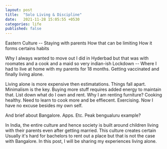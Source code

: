 ```yaml
---
layout: post
title:  "Solo Living & Discipline"
date:   2021-11-28 15:05:55 +0530
categories: life
published: false
---
```


Eastern Culture -- Staying with parents 
How that can be limiting 
How it forms certains habits 

Why I always wanted to move out 
I did in Hyderbad but that was with roomates and a cook and a maid so very indian-ish
Lockdown -- Where I had to live at home with my parents for 18 months. 
Getting vaccinated and finally living alone. 

Living alone is more expensive then estimatations. Things fall apart. 
Minimalism is the key. Buying more stuff requires added energy to maintain that. List down what do I own and rent. Why I am renting furniture? 
Cooking healthy. Need to learn to cook more and be effiecent. 
Exercising. Now I have no excuse besides my own self.

And brief about Bangalore. Apps. Etc. Peak bengualuru example? 


In India, the entire culture and hence society is built around children living with their parents even after getting married. This culture creates certain 
Usually it's hard for bachelors to rent out a place but that is not the case with Bangalore. In this post, I will be sharing my experiences living alone.

<!-- 
I can't write anymore? 
^ This is in itself can be an article / example to use in the Consistency post.  -->